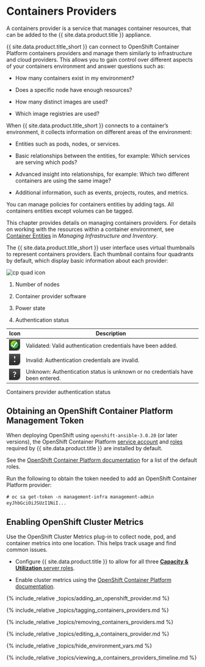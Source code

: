 # Containers Providers

A containers provider is a service that manages container resources,
that can be added to the {{ site.data.product.title }} appliance.

{{ site.data.product.title_short }} can connect to OpenShift Container Platform
containers providers and manage them similarly to infrastructure and
cloud providers. This allows you to gain control over different aspects
of your containers environment and answer questions such as:

  - How many containers exist in my environment?

  - Does a specific node have enough resources?

  - How many distinct images are used?

  - Which image registries are used?

When {{ site.data.product.title_short }} connects to a container’s environment, it
collects information on different areas of the environment:

  - Entities such as pods, nodes, or services.

  - Basic relationships between the entities, for example: Which
    services are serving which pods?

  - Advanced insight into relationships, for example: Which two
    different containers are using the same image?

  - Additional information, such as events, projects, routes, and
    metrics.

You can manage policies for containers entities by adding tags. All
containers entities except volumes can be tagged.

<div class="note">

This chapter provides details on managing containers providers. For
details on working with the resources within a container environment,
see [Container
Entities](https://www.manageiq.org/docs/reference/latest/managing_infrastructure_and_inventory/index.html#container-entities)
in *Managing Infrastructure and Inventory*.

</div>

The {{ site.data.product.title_short }} user interface uses virtual thumbnails to
represent containers providers. Each thumbnail contains four quadrants
by default, which display basic information about each provider:

![cp quad icon](../images/cp-quad-icon.png)

1.  Number of nodes

2.  Container provider software

3.  Power state

4.  Authentication status

| Icon                      | Description                                                                    |
| ------------------------- | ------------------------------------------------------------------------------ |
| ![2190](../images/2190.png) | Validated: Valid authentication credentials have been added.                   |
| ![2191](../images/2191.png) | Invalid: Authentication credentials are invalid.                               |
| ![2192](../images/2192.png) | Unknown: Authentication status is unknown or no credentials have been entered. |

Containers provider authentication status

## Obtaining an OpenShift Container Platform Management Token

When deploying OpenShift using `openshift-ansible-3.0.20` (or later
versions), the OpenShift Container Platform [service
account](https://docs.openshift.com/container-platform/latest/admin_guide/service_accounts.html)
and
[roles](https://docs.openshift.com/container-platform/latest/admin_guide/manage_authorization_policy.html)
required by {{ site.data.product.title }} are installed by default.

<div class="note">

See the [OpenShift Container Platform
documentation](https://docs.openshift.com/container-platform/latest/architecture/additional_concepts/authorization.html#roles)
for a list of the default roles.

</div>

Run the following to obtain the token needed to add an OpenShift
Container Platform provider:

    # oc sa get-token -n management-infra management-admin
    eyJhbGciOiJSUzI1NiI...

## Enabling OpenShift Cluster Metrics

Use the OpenShift Cluster Metrics plug-in to collect node, pod, and
container metrics into one location. This helps track usage and find
common issues.

  - Configure {{ site.data.product.title }} to allow for all three [**Capacity &
    Utilization** server
    roles](https://access.redhat.com/documentation/en/red-hat-cloudforms/4.1/deployment-planning-guide/#assigning_the_capacity_and_utilization_server_roles).

  - Enable cluster metrics using the [OpenShift Container Platform
    documentation](https://access.redhat.com/documentation/en-us/openshift_container_platform/3.5/html-single/installation_and_configuration/#install-config-cluster-metrics).

{% include_relative _topics/adding_an_openshift_provider.md %}

{% include_relative _topics/tagging_containers_providers.md %}

{% include_relative _topics/removing_containers_providers.md %}

{% include_relative _topics/editing_a_containers_provider.md %}

{% include_relative _topics/hide_environment_vars.md %}

{% include_relative
_topics/viewing_a_containers_providers_timeline.md %}
